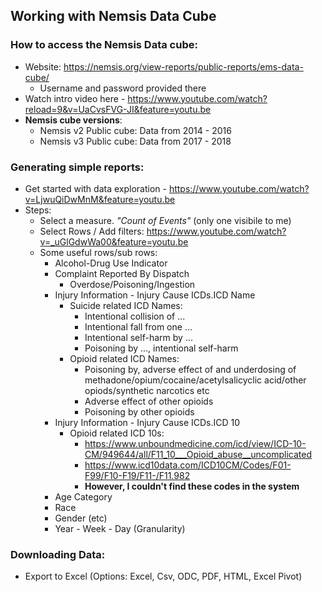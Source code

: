 ## Working with Nemsis Data Cube

### How to access the Nemsis Data cube:
- Website: https://nemsis.org/view-reports/public-reports/ems-data-cube/
  - Username and password provided there
- Watch intro video here - https://www.youtube.com/watch?reload=9&v=UaCvsFVG-JI&feature=youtu.be
- **Nemsis cube versions**:
  - Nemsis v2 Public cube: Data from 2014 - 2016
  - Nemsis v3 Public cube: Data from 2017 - 2018
  
### Generating simple reports:
- Get started with data exploration - https://www.youtube.com/watch?v=LjwuQiDwMnM&feature=youtu.be
- Steps:
  - Select a measure. *"Count of Events"* (only one visibile to me)
  - Select Rows / Add filters: https://www.youtube.com/watch?v=_uGlGdwWa00&feature=youtu.be
  - Some useful rows/sub rows:
    - Alcohol-Drug Use Indicator
    - Complaint Reported By Dispatch
      - Overdose/Poisoning/Ingestion
    - Injury Information - Injury Cause ICDs.ICD Name
      - Suicide related ICD Names:
        - Intentional collision of ...
        - Intentional fall from one ...
        - Intentional self-harm by ...
        - Poisoning by ..., intentional self-harm
      - Opioid related ICD Names:
        - Poisoning by, adverse effect of and underdosing of methadone/opium/cocaine/acetylsalicyclic acid/other opiods/synthetic narcotics etc
        - Adverse effect of other opioids
        - Poisoning by other opioids
    - Injury Information - Injury Cause ICDs.ICD 10
      - Opioid related ICD 10s:
        - https://www.unboundmedicine.com/icd/view/ICD-10-CM/949644/all/F11_10___Opioid_abuse__uncomplicated
        - https://www.icd10data.com/ICD10CM/Codes/F01-F99/F10-F19/F11-/F11.982
        - **However, I couldn't find these codes in the system**
    - Age Category
    - Race
    - Gender (etc)
    - Year - Week - Day (Granularity)
    
### Downloading Data:
- Export to Excel (Options: Excel, Csv, ODC, PDF, HTML, Excel Pivot)
  
